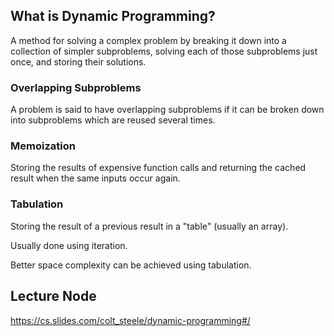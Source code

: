 ## What is Dynamic Programming?

A method for solving a complex problem by breaking it down into a collection of simpler subproblems, solving each of those subproblems just once, and storing their solutions.

### Overlapping Subproblems
A problem is said to have overlapping subproblems if it can be broken down into subproblems which are reused several times.

### Memoization
Storing the results of expensive function calls and returning the cached result when the same inputs occur again.


### Tabulation
Storing the result of a previous result in a "table" (usually an array).

Usually done using iteration.

Better space complexity can be achieved using tabulation.

## Lecture Node

https://cs.slides.com/colt_steele/dynamic-programming#/
